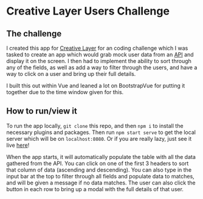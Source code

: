 # Creative Layer Users Challenge

## The challenge

I created this app for [Creative Layer](https://www.creativelayer.com/) for an coding challenge which I was tasked to create an app which would grab mock user data from an [API](https://5fbc04c1c09c200016d4160c.mockapi.io/api/v1/customers) and display it on the screen.  I then had to implement the ability to sort through any of the fields, as well as add a way to filter through the users, and have a way to click on a user and bring up their full details.

I built this out within Vue and leaned a lot on BootstrapVue for putting it together due to the time window given for this.

## How to run/view it
To run the app locally, `git clone` this repo, and then `npm i` to install the necessary plugins and packages.  Then run `npm start serve` to get the local server which will be on `localhost:8080`.  Or if you are really lazy, just see it live [here](https://cl-users-challenge.netlify.com)!

When the app starts, it will automatically populate the table with all the data gathered from the API.  You can click on one of the first 3 headers to sort that column of data (ascending and descending).  You can also type in the input bar at the top to filter through all fields and populate data to matches, and will be given a message if no data matches.  The user can also click the button in each row to bring up a modal with the full details of that user.
